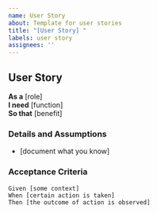 ```yaml
---
name: User Story
about: Template for user stories
title: "[User Story] "
labels: user story
assignees: ''
---
```


## User Story

**As a** [role]  
**I need** [function]  
**So that** [benefit]  

### Details and Assumptions

* [document what you know]      

### Acceptance Criteria

```gherkin
Given [some context]
When [certain action is taken]
Then [the outcome of action is observed]
